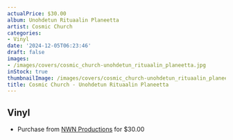 ```yaml
---
actualPrice: $30.00
album: Unohdetun Rituaalin Planeetta
artist: Cosmic Church
categories:
- Vinyl
date: '2024-12-05T06:23:46'
draft: false
images:
- /images/covers/cosmic_church-unohdetun_rituaalin_planeetta.jpg
inStock: true
thumbnailImage: /images/covers/cosmic_church-unohdetun_rituaalin_planeetta-thumb.jpg
title: Cosmic Church - Unohdetun Rituaalin Planeetta
---
```


## Vinyl
* Purchase from [NWN Productions](http://shop.nwnprod.com/index.php?route=product/product&path=75&product_id=57859&sort=pd.name&order=ASC) for $30.00
